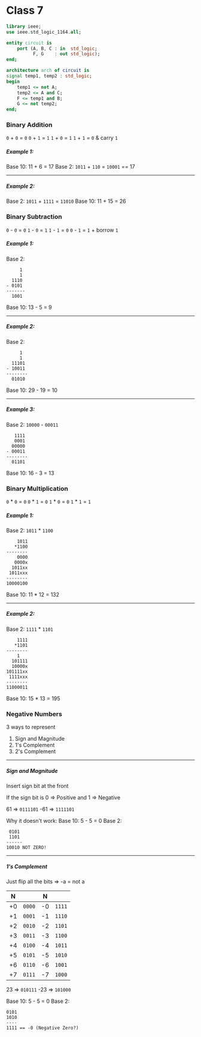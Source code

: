 # Class 7
```VHDL
library ieee;
use ieee.std_logic_1164.all;

entity circuit is
	port (A, B, C : in  std_logic;
		  F, G    : out std_logic);
end;

architecture arch of circuit is
signal temp1, temp2 : std_logic;
begin
	temp1 <= not A;
	temp2 <= A and C;
	F <= temp1 and B;
	G <= not temp2;
end;
```

### Binary Addition

`0` + `0` = `0`
`0` + `1` = `1`
`1` + `0` = `1`
`1` + `1` = `0` & carry `1`

##### Example 1:
Base 10: 11 + 6 = 17
Base 2: `1011` + `110` = `10001` == 17

---
##### Example 2:
Base 2: `1011` + `1111` = `11010`
Base 10: 11 + 15 = 26

### Binary Subtraction

`0` - `0` = `0`
`1` - `0` = `1`
`1` - `1` = `0`
`0` - `1` = `1` + borrow `1`

##### Example 1:
Base 2:
```
     1
     1
  1110
- 0101
-------
  1001
```
Base 10: 13 - 5 = 9

---
##### Example 2:
Base 2:
```
     1
     1
  11101
- 10011
--------
  01010
```
Base 10: 29 - 19 = 10

---
##### Example 3:
Base 2: `10000` - `00011`
```
   1111
   0001
  00000
- 00011
--------
  01101
```
Base 10: 16 - 3 = 13

### Binary Multiplication

`0` * `0` = `0`
`0` * `1` = `0`
`1` * `0` = `0`
`1` * `1` = `1`

##### Example 1:
Base 2: `1011` * `1100`
```
    1011
   *1100
--------
    0000
   0000x
  1011xx
 1011xxx
--------
10000100
```
Base 10: 11 * 12 = 132

---
##### Example 2:
Base 2: `1111` * `1101`
```
    1111
   *1101
--------
    1
  101111
  10000x
101111xx
 1111xxx
--------
11000011
```
Base 10: 15 * 13 = 195

### Negative Numbers

3 ways to represent
1. Sign and Magnitude
2. 1's Complement
3. 2's Complement

---
##### Sign and Magnitude
Insert sign bit at the front

If the sign bit is 0 => Positive and 1 => Negative

  61 => `0111101`
-61 => `1111101`

Why it doesn't work:
Base 10: 5 - 5 = 0
Base 2:
```
 0101
 1101
------
10010 NOT ZERO!
```

---
##### 1's Complement
Just flip all the bits => -a = not a

| N |  | N |  |
| ---- | ---- | ---- | ---- |
| +0 | `0000` | -0 | `1111` |
| +1 | `0001` | -1 | `1110` |
| +2 | `0010` | -2 | `1101` |
| +3 | `0011` | -3 | `1100` |
| +4 | `0100` | -4 | `1011` |
| +5 | `0101` | -5 | `1010` |
| +6 | `0110` | -6 | `1001` |
| +7 | `0111` | -7 | `1000` |
23  => `010111`
-23 => `101000`

Base 10: 5 - 5 = 0
Base 2:
```
0101
1010
----
1111 == -0 (Negative Zero?)
```

